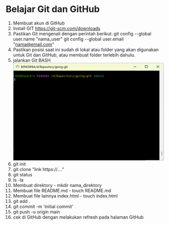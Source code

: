 # Belajar Git dan GitHub

1. Membuat akun di GitHub
2. Install GIT https://git-scm.com/downloads
3. Pastikan Git mengenali dengan perintah berikut:
    git config --global user.name "nama_user"
    git config --global user.email "nama@email.com"
4. Pastikan posisi saat ini sudah di lokal atau folder yang akan digunakan untuk Git dan GitHub, atau membuat folder terlebih dahulu.
5. jalankan Git BASH ![alt text](git_bash.png)
6. git init
7. git clone "link https://...."
8. git status
9. ls -la
10. Membuat direktory - mkdir nama_direktory
11. Membuat file README.md - touch README.md
12. Membuat file lainnya index.html - touch index.html
13. git add .
14. git commit -m 'initial commit'
15. git push -u origin main
16. cek di GitHub dengan melakukan refresh pada halaman GitHub


